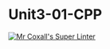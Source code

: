 # Unit3-01-CPP
[![Mr Coxall's Super Linter](https://github.com/ICS3U-Programming-Kent-Gatera/Unit3-01-CPP/workflows/Mr%20Coxall's%20Super%20Linter/badge.svg)](https://github.com/ICS3U-Programming-Kent-Gatera/Unit3-01-CPP/actions/)
